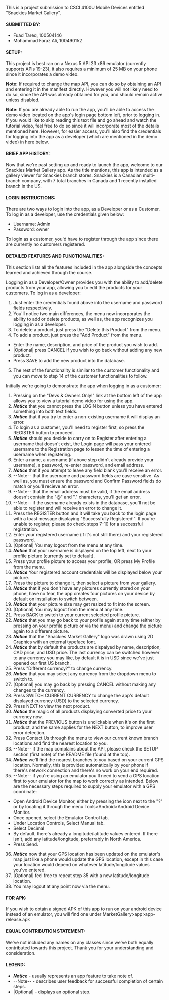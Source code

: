 This is a project submission to CSCI 4100U Mobile Devices entitled "Snackies Market Gallery".

#### SUBMITTED BY:
- Fuad Tareq, 100504146
- Mohammad Faraz Ali, 100490152



#### SETUP:
This project is best ran on a Nexus 5 API 23 x86 emulator (currently supports APIs 19-23), it also requires a minimum of 25 MB on your phone since it incorporates a demo video.

**Note:** If required to change the map API, you can do so by obtaining an API and entering it in the manifest directly. However you will not likely need to do so, since the API was already obtained for you, and should remain active unless disabled.

**Note:** If you are already able to run the app, you'll be able to access the demo video located on the app's login page bottom left, prior to logging in. If you would like to skip reading this text file and go ahead and watch the tutorial video, feel free to do so since it will incorporate most of the details mentioned here. However, for easier access, you'll also find the credentials for logging into the app as a developer (which are mentioned in the demo video) in here below.



#### BRIEF APP HISTORY:
Now that we're past setting up and ready to launch the app, welcome to our Snackies Market Gallery app. As the title mentions, this app is intended as a gallery viewer for Snackies branch stores. Snackies is a Canadian multi-branch company, with 7 total branches in Canada and 1 recently installed branch in the US.



#### LOGIN INSTRUCTIONS:
There are two ways to login into the app, as a Developer or as a Customer. To log in as a developer, use the credentials given below:

- Username: Admin
- Password: owner

To login as a customer, you'd have to register through the app since there are currently no customers registered.



#### DETAILED FEATURES AND FUNCTIONALITIES:
This section lists all the features included in the app alongside the concepts learned and achieved through the course.

Logging in as a Developer/Owner provides you with the ability to add/delete products from your app, allowing you to edit the products for your customers. To log in as a developer:

1. Just enter the credentials found above into the username and password fields respectively.
2. You'll notice two main differences, the menu now incorporates the ability to add or delete products, as well as, the app recognizes you logging in as a developer.
3. To delete a product, just press the "Delete this Product" from the menu.
4. To add a product, just press the "Add Product" from the menu.
  - Enter the name, description, and price of the product you wish to add.
  - |Optional| press CANCEL if you wish to go back without adding any new product.
  - Press SAVE to add the new product into the database.
5. The rest of the functionality is similar to the customer functionality and you can move to step 14 of the customer functionalities to follow.

Initially we're going to demonstrate the app when logging in as a customer:

1. Pressing on the "Devs & Owners Only!" link at the bottom left of the app allows you to view a tutorial demo video for using the app.
2. _**Notice**_ that you cannot press the LOGIN button unless you have entered something into both text fields.
3. _**Notice**_ that if you try to enter a non-existing username it will display an error.
4. To login as a customer, you'll need to register first, so press the REGISTER button to proceed.
5. _**Notice**_ should you decide to carry on to Register after entering a username that doesn't exist, the Login page will pass your entered username to the Registration page to lessen the time of entering a username when registering.
6. Enter a name, a username (if above step didn't already provide your username), a password, re-enter password, and email address.
7. _**Notice**_ that if you attempt to leave any field blank you'll receive an error.
8. --Note-- that the username and password fields are case sensitive. As well as, you must ensure the password and Confirm Password fields do match or you'll recieve an error.
9. --Note-- that the email address must be valid, if the email address doesn't contain the "@" and "." characters, you'll get an error.
10. --Note-- if the username already exists in the database, you'll not be able to register and will receive an error to change it.
11. Press the REGISTER button and it will take you back to the login page with a toast message displaying "Successfully Registered!". If you're unable to register, please do check steps 7-10 for a successful registration.
12. Enter your registered username (if it's not still there) and your registered password.
13. |Optional| You may logout from the menu at any time.
14. _**Notice**_ that your username is displayed on the top left, next to your profile picture (currently set to default).
15. Press your profile picture to access your profile, OR press My Profile from the menu.
16. _**Notice**_ Your registered account credentials will be displayed below your picture.
17. Press the picture to change it, then select a picture from your gallery.
18. _**Notice**_ that if you don't have any pictures currently stored on your phone, have no fear, the app creates four pictures on your device by default on installation to switch between.
19. _**Notice**_ that your picture size may get resized to fit into the screen.
20. |Optional| You may logout from the menu at any time.
21. Press BACK to switch to your current selected profile picture.
22. _**Notice**_ that you may go back to your profile again at any time (either by pressing on your profile picture or via the menu) and change the picture again to a different picture.
23. _**Notice**_ that the "Snackies Market Gallery" logo was drawn using 2D Graphics with an external typeface font.
24. _**Notice**_ that by default the products are dispalyed by name, description, CAD price, and USD price. The last currency can be switched however to any currency you may like, by default it is in USD since we've just opened our first US branch.
25. Press "Different currency?" to change currency.
26. _**Notice**_ that you may select any currency from the dropdown menu to switch to.
27. |Optional| you may go back by pressing CANCEL without making any changes to the currency.
28. Press SWITCH CURRENT CURRENCY to change the app's default displayed currency (USD) to the selected currency.
29. Press NEXT to view the next product.
30. _**Notice**_ the magic of all products displaying converted price to your currency now.
31. _**Notice**_ that the PREVIOUS button is unclickable when it's on the first product, and the same applies for the NEXT button, to improve user error detection.
32. Press Contact Us through the menu to view our current known branch locations and find the nearest location to you.
33. --Note-- if the map complains about the API, please check the SETUP section (first note) of the README file (found at the top).
34. _**Notice**_ we'll find the nearest branches to you based on your current GPS location. Normally, this is provided automatically by your phone if there's network connection and there's no work on your end required.
35. --Note-- if you're using an emulator you'll need to send a GPS location first to your emulator for the map to work correctly as intended. Below are the necessary steps required to supply your emulator with a GPS coordinate:
  - Open Android Device Monitor, either by pressing the icon next to the "?" or by locating it through the menu Tools>Android>Android Device Monitor.
  - Once opened, select the Emulator Control tab.
  - Under Location Controls, Select Manual tab.
  - Select Decimal
  - By default, there's already a longitude/latitude values entered. If there isn't, add any latitude/longitude, preferrably in North America.
  - Press Send.
36. _**Notice**_ now that your GPS location has been updated on the emulator's map just like a phone would update the GPS location, except in this case your location would depend on whatever latitude/longitude values you've entered.
37. |Optional| feel free to repeat step 35 with a new latitude/longitude location.
38. You may logout at any point now via the menu.

#### FOR APK:
If you wish to obtain a signed APK of this app to run on your android device instead of an emulator, you will find one under MarketGallery>app>app-release.apk


#### EQUAL CONTRIBUTION STATEMENT:
We've not included any names on any classes since we've both equally contributed towards this project. Thank you for your understanding and consideration.


#### LEGEND:
- _**Notice**_ - usually represents an app feature to take note of.
- --Note-- - describes user feedback for successful completion of certain steps.
- |Optional| - displays an optional step.
